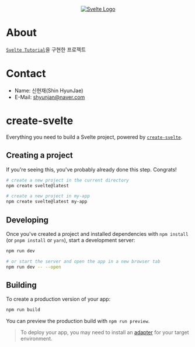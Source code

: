 <p align="center">
  <a href="https://svelte.dev/" target="blank"><img src="https://svelte.dev/favicon.png" alt="Svelte Logo"/></a>
</p>

# About
[`Svelte Tutorial`](https://learn.svelte.dev/tutorial/welcome-to-svelte)을 구현한 프로젝트

# Contact
- Name: 신현재(Shin HyunJae)
- E-Mail: shyunjan@naver.com

# create-svelte

Everything you need to build a Svelte project, powered by [`create-svelte`](https://github.com/sveltejs/kit/tree/main/packages/create-svelte).

## Creating a project

If you're seeing this, you've probably already done this step. Congrats!

```bash
# create a new project in the current directory
npm create svelte@latest

# create a new project in my-app
npm create svelte@latest my-app
```

## Developing

Once you've created a project and installed dependencies with `npm install` (or `pnpm install` or `yarn`), start a development server:

```bash
npm run dev

# or start the server and open the app in a new browser tab
npm run dev -- --open
```

## Building

To create a production version of your app:

```bash
npm run build
```

You can preview the production build with `npm run preview`.

> To deploy your app, you may need to install an [adapter](https://kit.svelte.dev/docs/adapters) for your target environment.
